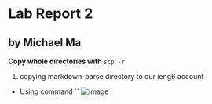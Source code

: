 # Lab Report 2  
## by Michael Ma
**Copy whole directories with** `scp -r`  
1. copying markdown-parse directory to our ieng6 account  
* Using command `` 
![image]()